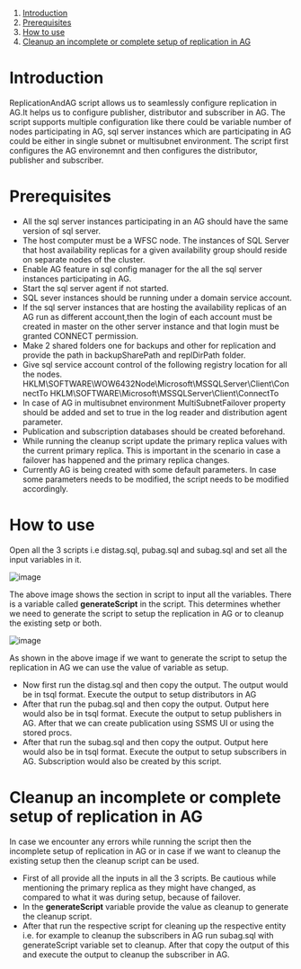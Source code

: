 1. [Introduction](#introduction)
1. [Prerequisites](#prerequisites)
1. [How to use](#how-to-use)
1. [Cleanup an incomplete or complete setup of replication in AG](#cleanup-an-incomplete-or-complete-setup-of-replication-in-ag)

# Introduction
ReplicationAndAG script allows us to seamlessly configure replication in AG.It helps us to configure publisher, distributor and subscriber in AG. 
The script supports multiple configuration like there could be variable number of nodes participating in AG, sql server instances which are participating in AG could be either in single subnet or multisubnet environment.
The script first configures the AG environemnt and then configures the distributor, publisher and subscriber.

# Prerequisites
- All the sql server instances participating in an AG should have the same version of sql server.
- The host computer must be a WFSC node. The instances of SQL Server that host availability replicas for a 
  given availability group should reside on separate nodes of the cluster.
- Enable AG feature in sql config manager for the all the sql server instances participating in AG.
- Start the sql server agent if not started.
- SQL sever instances should be running under a domain service account.
- If the sql server instances that are hosting the availability replicas of an AG run as different account,then
  the login of each account must be created in master on the other server instance and that login must be granted CONNECT permission.
- Make 2 shared folders one for backups and other for replication and provide the path in backupSharePath and replDirPath folder.
- Give sql service account control of the following registry location for all the nodes.
  HKLM\SOFTWARE\WOW6432Node\Microsoft\MSSQLServer\Client\ConnectTo
  HKLM\SOFTWARE\Microsoft\MSSQLServer\Client\ConnectTo
- In case of AG in multisubnet environment MultiSubnetFailover property should be added and set to true in the log reader
  and distribution agent parameter.
- Publication and subscription databases should be created beforehand.
- While running the cleanup script update the primary replica values with the current primary replica.
  This is important in the scenario in case a failover has happened and the primary replica changes.
- Currently AG is being created with some default parameters. In case some parameters needs to be modified,
  the script needs to be modified accordingly.

# How to use
Open all the 3 scripts i.e distag.sql, pubag.sql and subag.sql and set all the input variables in it.

![image](https://github.com/sbhuwalka/ReplScripts/assets/91614203/51cd9184-879d-42a7-851e-baafb83381d9)

The above image shows the section in script to input all the variables.
There is a variable called **generateScript** in the script. This determines whether we need to generate the script to setup the replication in AG or to cleanup the existing setp or both.

![image](https://github.com/sbhuwalka/ReplScripts/assets/91614203/df7771f2-d188-4c33-912e-615227eeb98b)

As shown in the above image if we want to generate the script to setup the replication in AG we can use the value of variable as setup.

- Now first run the distag.sql and then copy the output. The output would be in tsql format. Execute the output to setup distributors in AG
- After that run the pubag.sql and then copy the output. Output here would also be in tsql format. Execute the output to setup publishers in AG. After that we can create publication using SSMS UI or using the 
stored procs.
- After that run the subag.sql and then copy the output. Output here would also be in tsql format. Execute the output to setup subscribers in AG. Subscription would also be created by this script.
 
# Cleanup an incomplete or complete setup of replication in AG
In case we encounter any errors while running the script then the incomplete setup of replication in AG or in case if we want to cleanup the existing setup then the cleanup script can be used.
- First of all provide all the inputs in all the 3 scripts. Be cautious while mentioning the primary replica as they might have changed, as compared to what it was during setup, because of failover.
- In the **generateScript** variable provide the value as cleanup to generate the cleanup script.
- After that run the respective script for cleaning up the respective entity i.e. for example to cleanup the subscribers in AG run subag.sql with generateScript variable set to cleanup. After that copy the output 
  of this and execute the output to cleanup the subscriber in AG.

